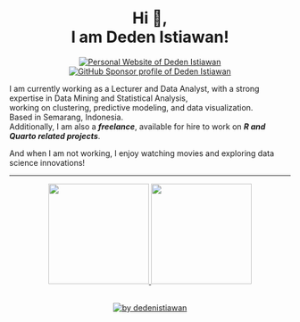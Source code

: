 <h1 align="center">
  Hi 👋,
  </br>I am Deden Istiawan!
</h1>
<p align="center">
  <a href="https://dedenistiawan.netlify.app/"><img alt="Personal Website of Deden Istiawan" src="https://shields.io/badge/Personal-Website-333" /></a>
  <a href="https://github.com/sponsors/dedenistiawan"><img alt="GitHub Sponsor profile of Deden Istiawan" src="https://shields.io/badge/GitHub-Sponsor-333?logo=githubsponsors&logoColor=white" /></a>
  </br>
  
</p>
<p align="left">
  I am currently working as a Lecturer and Data Analyst, with a strong expertise in Data Mining and Statistical Analysis, <br>working on clustering, predictive modeling, and data visualization.<br> Based in Semarang, Indonesia.<br>
Additionally, I am also a <b><i>freelance</i></b>, available for hire to work on <b><i>R and Quarto related projects</i></b>.
</p>
<p align="left">And when I am not working, I enjoy watching movies and exploring data science innovations!</p>
<hr>
<p align="center">
 </p>

<p align="center">
<a href="https://github.com/dedenistiawan">
<img height="180em" src="https://github-readme-stats-eight-theta.vercel.app/api?username=dedenistiawan&show_icons=true&theme=algolia&include_all_commits=true&count_private=true"/>
<img height="180em" src="https://github-readme-stats-eight-theta.vercel.app/api/top-langs/?username=dedenistiawan&layout=compact&theme=algolia"/>
</a>
</p>

<br>
<div align="center">
  <a href="https://dedenistiawan.vercel.app/">
    <img src="https://github-readme-activity-graph.vercel.app/graph?username=dedenistiawan&theme=github-compact&radius=16" height="auto" alt="by dedenistiawan"/>
  </a>
</div>
